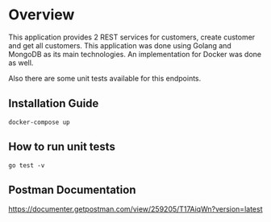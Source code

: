 # Overview

This application provides 2 REST services for customers, create customer and get all customers. This application was done using Golang and 
MongoDB as its main technologies. An implementation for Docker was done as well. 

Also there are some unit tests available for this endpoints.

## Installation Guide

```
docker-compose up
```

## How to run unit tests
```
go test -v
```

## Postman Documentation

https://documenter.getpostman.com/view/259205/T17AiqWn?version=latest